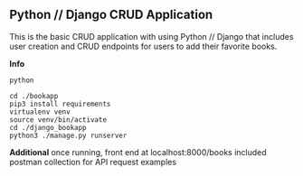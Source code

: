 ## Python // Django CRUD Application

This is the basic CRUD application with using Python // Django that includes user creation and CRUD endpoints for users to add their favorite books.

**Info**

```
python

cd ./bookapp
pip3 install requirements
virtualenv venv
source venv/bin/activate
cd ./django_bookapp
python3 ./manage.py runserver
```

**Additional**
once running, front end at localhost:8000/books 
included postman collection for API request examples 
